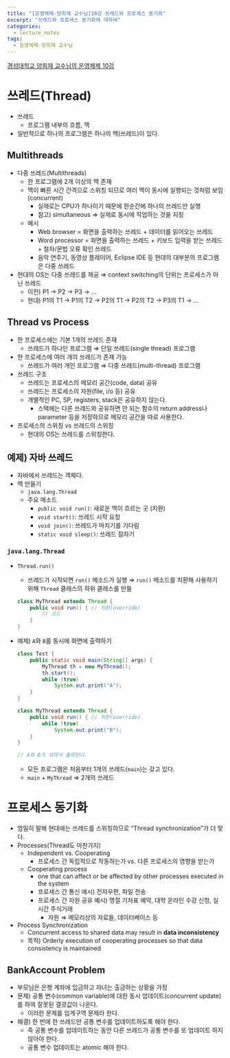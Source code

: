 ```yaml
---
title: "[운영체제-양희재 교수님]10강 쓰레드와 프로세스 동기화"
excerpt: "쓰레드와 프로세스 동기화에 대하여"
categories:
  - lecture_notes
tags:
  - 운영체제-양희재 교수님
---
```


[경성대학교 양희재 교수님의 운영체제 10강](http://www.kocw.net/home/cview.do?lid=3a233aba10131fd5)

# 쓰레드(Thread)

- 쓰레드
    - 프로그램 내부의 흐름, 맥
- 일반적으로 하나의 프로그램은 하나의 맥(쓰레드)이 있다.

## Multithreads

- 다중 쓰레드(Multithreads)
    - 한 프로그램에 2개 이상의 맥 존재
    - 맥이 빠른 시간 간격으로 스위칭 되므로 여러 맥이 동시에 실행되는 것처럼 보임(concurrent)
        - 실제로는 CPU가 하나이기 때문에 한순간에 하나의 쓰레드만 실행
        - 참고) simultaneous ⇒ 실제로 동시에 작업하는 것을 지칭
    - 예시
        - Web browser = 화면을 출력하는 쓰레드 + 데이터를 읽어오는 쓰레드
        - Word processor = 화면을 출력하는 쓰레드 + 키보드 입력을 받는 쓰레드 + 철자/문법 오류 확인 쓰레드
        - 음악 연주기, 동영상 플레이어, Eclipse IDE 등 현대의 대부분의 프로그램은 다중 쓰레드
- 현대의 OS는 다중 쓰레드를 제공 ⇒ context switching의 단위는 프로세스가 아닌 쓰레드
    - 이전) P1 → P2 → P3 → …
    - 현대) P1의 T1 → P1의 T2 → P2의 T1 → P2의 T2 → P3의 T1 → …

## Thread vs Process

- 한 프로세스에는 기본 1개의 쓰레드 존재
    - 쓰레드가 하나인 프로그램 ⇒ 단일 쓰레드(single thread) 프로그램
- 한 프로세스에 여러 개의 쓰레드가 존재 가능
    - 쓰레드가 여러 개인 프로그램 ⇒ 다중 쓰레드(multi-thread) 프로그램
- 쓰레드 구조
    - 쓰레드는 프로세스의 메모리 공간(code, data) 공유
    - 쓰레드는 프로세스의 자원(file, i/o 등) 공유
    - 개별적인 PC, SP, registers, stack은 공유하지 않는다.
        - 스택에는 다른 쓰레드와 공유하면 안 되는 함수의 return address나 parameter 등을 저장하므로 메모리 공간을 따로 사용한다.
- 프로세스의 스위칭 vs 쓰레드의 스위칭
    - 현대의 OS는 쓰레드를 스위칭한다.

## 예제) 자바 쓰레드

- 자바에서 쓰레드는 객체다.
- 맥 만들기
    - `java.lang.Thread`
    - 주요 메소드
        - `public void run()`: 새로운 맥이 흐르는 곳 (치환)
        - `void start()`: 쓰레드 시작 요청
        - `void join()`: 쓰레드가 마치기를 기다림
        - `static void sleep()`: 쓰레드 잠자기

### `java.lang.Thread`

- `Thread.run()`
    - 쓰레드가 시작되면 `run()` 메소드가 실행 ⇒ `run()` 메소드를 치환해 사용하기 위해 `Thread` 클래스의 하위 클래스를 만듦
    
    ```java
    class MyThread extends Thread {
    	public void run() { // 치환(override)
    		// 코드
    	}
    }
    ```
    
- 예제) `A`와 `B`를 동시에 화면에 출력하기
    
    ```java
    class Test {
    	public static void main(String[] args) {
    		MyThread th = new MyThread();
    		th.start();
    		while (true)
    			System.out.print("A");
    	}
    }
    
    class MyThread extends Thread {
    	public void run() { // 치환(override)
    		while (true)
    			System.out.print("B");
    	}
    }
    
    // A와 B가 섞여서 출력된다.
    ```
    
    - 모든 프로그램은 처음부터 1개의 쓰레드(`main`)는 갖고 있다.
    - `main` + `MyThread` ⇒ 2개의 쓰레드

# 프로세스 동기화

- 엄밀히 말해 현대에는 쓰레드를 스위칭하므로 “Thread synchronization”가 더 맞다.
- Processes(Thread도 마찬가지)
    - Independent vs. Cooperating
        - 프로세스 간 독립적으로 작동하는가 vs. 다른 프로세스의 영향을 받는가
    - Cooperating process
        - one that can affect or be affected by other processes executed in the system
        - 프로세스 간 통신 예시) 전자우편, 파일 전송
        - 프로세스 간 자원 공유 예시) 명절 기차표 예약, 대학 온라인 수강 신청, 실시간 주식거래
            - 자원 ⇒ 메모리상의 자료들, 데이터베이스 등
- Process Synchronization
    - Concurrent access to shared data may result in **data inconsistency**
    - 목적) Orderly execution of cooperating processes so that data consistency is maintained

## BankAccount Problem

- 부모님은 은행 계좌에 입금하고 자녀는 출금하는 상황을 가정
- 문제) 공통 변수(common variable)에 대한 동시 업데이트(concurrent update)를 하여 잘못된 결괏값이 나온다.
    - 이러한 문제를 임계구역 문제라 한다.
- 해결) 한 번에 한 쓰레드만 공통 변수를 업데이트하도록 해야 한다.
    - 즉 공통 변수를 업데이트하는 동안 다른 쓰레드가 공통 변수를 또 업데이트 하지 않아야 한다.
    - 공통 변수 업데이트는 atomic 해야 한다.